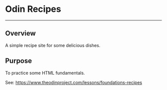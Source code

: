 # Odin Recipes
---

## Overview
A simple recipe site for some delicious dishes.

## Purpose
To practice some HTML fundamentals.

See: https://www.theodinproject.com/lessons/foundations-recipes
